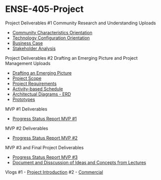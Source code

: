 # ENSE-405-Project

Project Deliverables #1
Community Research and Understanding Uploads
- [Community Characteristics Orientation](https://github.com/kmn999/ENSE-405-Project/blob/main/P01%20-%20405%20-%20Activity%20-%20Community%20characteristics%20%20orientation.pdf)
- [Technology Configuration Orientation](https://github.com/kmn999/ENSE-405-Project/blob/main/P02%20-%20405%20-%20Activity%20-%20Technology%20configuration%20inventory.pdf)
- [Business Case](https://github.com/kmn999/ENSE-405-Project/blob/main/P03%20-%20405%20-%20Activity%20-%20Business%20Case.pdf)
- [Stakeholder Analysis](https://github.com/kmn999/ENSE-405-Project/blob/main/P04%20-%20405%20-%20Activity%20-%20Stakeholder%20Analysis.pdf)


Project Deliverables #2
Drafting an Emerging Picture and Project Management Uploads
- [Drafting an Emerging Picture](https://github.com/kmn999/ENSE-405-Project/blob/main/P05%20-%20405%20-%20Activity%20-%20Drafting%20an%20emerging%20picture.pdf)
- [Project Scope](https://github.com/kmn999/ENSE-405-Project/blob/main/P06%20-%20405%20-%20Activity%20-%20Project%20Scope%20Statement.pdf)
- [Project Requirements](https://github.com/kmn999/ENSE-405-Project/blob/main/P07%20-%20405%20-%20Activity%20-%20Project%20Requirements.pdf)
- [Activity-based Schedule](https://github.com/kmn999/ENSE-405-Project/blob/main/P08%20-%20405%20-%20Activity%20-%20Activity-Based%20Schedule.pdf)
- [Architectual Diagrams - ERD](SOLARSHARE_ERM.drawio.pdf)
- [Prototypes](ENSE405_prototyping.pdf)

MVP #1 Deliverables
- [Progress Status Report MVP #1](https://github.com/kmn999/ENSE-405-Project/blob/main/P09%20-%20405%20-%20Project%20Status%20Report%20MVP_1.pdf)

MVP #2 Deliverables
- [Progress Status Report MVP #2](https://github.com/kmn999/ENSE-405-Project/blob/main/P09%20-%20405%20-%20Project%20Status%20Report%20MVP_2.pdf)

MVP #3 and Final Project Deliverables
- [Progress Status Report MVP #3](https://github.com/kmn999/ENSE-405-Project/blob/main/P09%20-%20405%20-%20Project%20Status%20Report%20MVP_3_.pdf)
- [Document and Disscussion of Ideas and Concepts from Lectures](https://github.com/kmn999/ENSE-405-Project/blob/main/Concepts%20and%20Ideas%20in%20Project%20Conceptualization.pdf)



Vlogs
#1 - [Project Introduction](https://youtu.be/guHlk-S1XM8)
#2 - [Commercial](https://youtu.be/h27cV60c0bs) 
